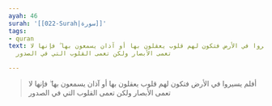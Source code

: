 ```yaml
---
ayah: 46
surah: '[[022-Surah|سورة]]'
tags:
- quran
text: أفلم يسيروا في الأرض فتكون لهم قلوب يعقلون بها أو آذان يسمعون بها ۖ فإنها لا
  تعمى الأبصار ولكن تعمى القلوب التي في الصدور

---
```

> أفلم يسيروا في الأرض فتكون لهم قلوب يعقلون بها أو آذان يسمعون بها ۖ فإنها لا تعمى الأبصار ولكن تعمى القلوب التي في الصدور

